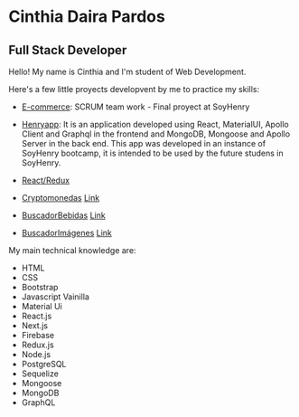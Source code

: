 # Cinthia Daira Pardos
## Full Stack Developer


Hello! My name is Cinthia and I'm student of Web Development.

Here's a few little proyects developvent by me to practice my skills:


* [E-commerce](https://github.com/BryanCPineda/Ecommerce-ft05-Group3):
SCRUM team work - Final proyect at SoyHenry


* [Henryapp](https://github.com/miguehernaandez/Henryapp): It is an application developed using React, MaterialUI, Apollo Client and Graphql in the frontend and MongoDB, Mongoose and Apollo Server in the back end. This app was developed in an instance of SoyHenry bootcamp, it is intended to be used by the future studens in SoyHenry.

* [React/Redux](https://github.com/Cin-1/ReactRedux)

* [Cryptomonedas](https://github.com/Cin-1/Cryptos) [Link](https://sleepy-jennings-937023.netlify.app/)

* [BuscadorBebidas](https://github.com/Cin-1/BuscadorBebidas) [Link](https://jolly-noether-89d7a0.netlify.app/)

* [BuscadorImágenes](https://github.com/Cin-1/BuscadorImagenes) [Link](https://lucid-mcnulty-9492dc.netlify.app/)

My main technical knowledge are:
- HTML
- CSS
- Bootstrap
- Javascript Vainilla
- Material Ui
- React.js
- Next.js
- Firebase
- Redux.js
- Node.js
- PostgreSQL
- Sequelize
- Mongoose
- MongoDB
- GraphQL
